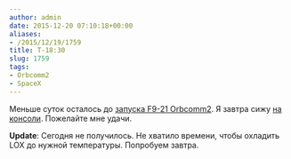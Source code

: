 ```yaml
---
author: admin
date: 2015-12-20 07:10:18+00:00
aliases:
- /2015/12/19/1759
title: T-18:30
slug: 1759
tags:
- Orbcomm2
- SpaceX
---
```


Меньше суток осталось до [запуска F9-21 Orbcomm2](https://www.reddit.com/r/spacex/comments/3xgxh5/rspacex_orbcomm_og2_launch_2_official_launch/). Я завтра сижу [на консоли](http://www.spacex.com/media-gallery/detail/1663/4086). Пожелайте мне удачи.

**Update**: Сегодня не получилось. Не хватило времени, чтобы охладить LOX до нужной температуры. Попробуем завтра.

<!--more-->
